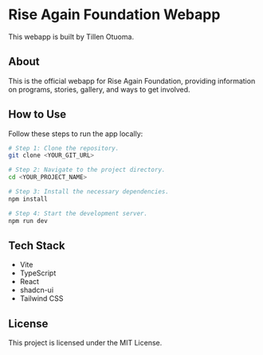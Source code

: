 # Rise Again Foundation Webapp

This webapp is built by Tillen Otuoma.

## About

This is the official webapp for Rise Again Foundation, providing information on programs, stories, gallery, and ways to get involved.

## How to Use

Follow these steps to run the app locally:

```sh
# Step 1: Clone the repository.
git clone <YOUR_GIT_URL>

# Step 2: Navigate to the project directory.
cd <YOUR_PROJECT_NAME>

# Step 3: Install the necessary dependencies.
npm install

# Step 4: Start the development server.
npm run dev
```

## Tech Stack

- Vite
- TypeScript
- React
- shadcn-ui
- Tailwind CSS

## License

This project is licensed under the MIT License.
